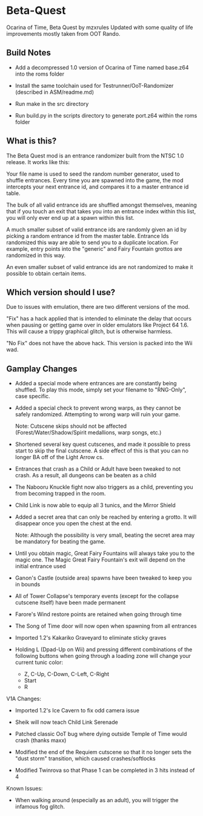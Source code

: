 # Beta-Quest
Ocarina of Time, Beta Quest by mzxrules
Updated with some quality of life improvements mostly taken from OOT Rando.

## Build Notes

* Add a decompressed 1.0 version of Ocarina of Time named base.z64 into the roms folder

* Install the same toolchain used for Testrunner/OoT-Randomizer (described in ASM/readme.md)

* Run make in the src directory

* Run build.py in the scripts directory to generate port.z64 within the roms folder

## What is this?

The Beta Quest mod is an entrance randomizer built from the NTSC 1.0 release.
It works like this:
	
Your file name is used to seed the random number generator, used to shuffle entrances. Every time you are spawned into the game, the mod intercepts your next entrance id, and compares it to a master entrance id table.
	
The bulk of all valid entrance ids are shuffled amongst themselves, meaning that if you touch an exit that takes you into an entrance index within this list, you will only ever end up at a spawn within this list.
	
A much smaller subset of valid entrance ids are randomly given an id by picking a random entrance id from the master table. Entrance Ids randomized this way are able to send you to a duplicate location. For example, entry points into the "generic" and Fairy Fountain grottos are randomized in this way.
	
An even smaller subset of valid entrance ids are not randomized to make it possible to obtain certain items.
	
## Which version should I use?
Due to issues with emulation, there are two different versions of the mod.
	
"Fix" has a hack applied that is intended to eliminate the delay that occurs when pausing or getting game over in older emulators like Project 64 1.6. This will cause a trippy graphical glitch, but is otherwise harmless.
	
"No Fix" does not have the above hack. This version is packed into the Wii wad.

## Gamplay Changes

 * Added a special mode where entrances are are constantly being shuffled. To play this mode, simply set your filename to "RNG-Only", case specific.
	
 * Added a special check to prevent wrong warps, as they cannot be safely randomized. Attempting to wrong warp will ruin your game. 
	
	Note: Cutscene skips should not be affected (Forest/Water/Shadow/Spirit medallions, warp songs, etc.)
	
 * Shortened several key quest cutscenes, and made it possible to press start to skip
    the final cutscene. A side effect of this is that you can no longer BA off of the
    Light Arrow cs.
	
 * Entrances that crash as a Child or Adult have been tweaked to not crash. As a result,
	all dungeons can be beaten as a child
	
 * The Nabooru Knuckle fight now also triggers as a child, preventing you from becoming
	trapped in the room.
	
 * Child Link is now able to equip all 3 tunics, and the Mirror Shield
	
 * Added a secret area that can only be reached by entering a grotto. It will disappear once you open the chest at the end. 
	
	Note: Although the possibility is very small, beating the secret area may be mandatory for beating the game.
	
 * Until you obtain magic, Great Fairy Fountains will always take you to the magic one. The Magic Great Fairy Fountain's exit will depend on the initial entrance used
	
 * Ganon's Castle (outside area) spawns have been tweaked to keep you in bounds
 
 * All of Tower Collapse's temporary events (except for the collapse cutscene itself) have been made permanent
	
 * Farore's Wind restore points are retained when going through time 
 
 * The Song of Time door will now open when spawning from all entrances
 
 * Imported 1.2's Kakariko Graveyard to eliminate sticky graves
 
 * Holding L (Dpad-Up on Wii) and pressing different combinations of the following buttons when going through a loading zone will change your current tunic color:
	
	 * Z, C-Up, C-Down, C-Left, C-Right
	 * Start
	 * R

V1A Changes: 

* Imported 1.2's Ice Cavern to fix odd camera issue

* Sheik will now teach Child Link Serenade

* Patched classic OoT bug where dying outside Temple of Time would crash (thanks maxx)

* Modified the end of the Requiem cutscene so that it no longer sets the "dust storm" transition, which caused crashes/softlocks
	
* Modified Twinrova so that Phase 1 can be completed in 3 hits instead of 4
 
 
Known Issues:

 * When walking around (especially as an adult), you will trigger the infamous fog glitch.
 
